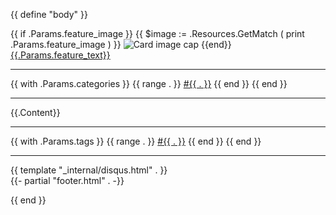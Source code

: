{{ define "body" }}
<article class="center post">

  <div class="col-8 offset-2 ">
    {{ if .Params.feature_image }}
    {{ $image := .Resources.GetMatch ( print .Params.feature_image ) }}
    <img src="{{  $image.Permalink  }}" class="img-fluid" alt="Card image cap">
    {{end}}
    </a>
    <br>
    <a href="{{ .Params.feature_link}}">{{.Params.feature_text}}</a>
    <hr>
    {{ with .Params.categories }} {{ range . }}
    <a class="tag" href='{{ "tags" | absURL }}/{{ . | urlize }}'>#{{ . }}</a>
    {{ end }} {{ end }}
    <hr>
  </div>

  <div class="offset-2 col-8">
    {{.Content}}
    <hr>
    {{ with .Params.tags }} {{ range . }}
    <a class="tag" href='{{ "tags" | absURL }}/{{ . | urlize }}'>#{{ . }}</a>
    {{ end }} {{ end }}
    <hr>
    {{ template "_internal/disqus.html" . }}
  </div>
</article>
{{- partial "footer.html" . -}}

{{ end }}
